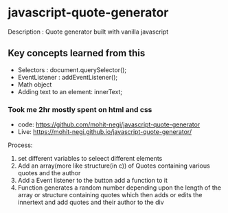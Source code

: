 # javascript-quote-generator

Description : Quote generator built with vanilla javascript

## Key concepts learned from this
- Selectors : document.querySelector();
- EventListener : addEventListener();
- Math object
- Adding text to an element: innerText;

### Took me 2hr mostly spent on html and css
- code: https://github.com/mohit-negi/javascript-quote-generator
- Live: https://mohit-negi.github.io/javascript-quote-generator/

Process: 
1. set different variables to seleect different elements
2. Add an array(more like structure(in c)) of Quotes containing various quotes and the author 
3. Add a Event listener to the button add a function to it
4. Function generates a random number depending upon the length of the array or structure containing quotes
  which then adds or edits the innertext and add quotes and their author to the div
